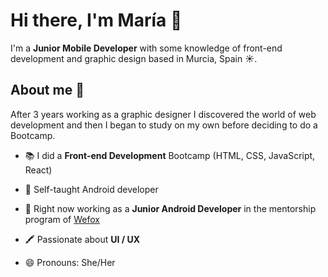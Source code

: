 # Hi there, I'm María 👋


I'm a <b>Junior Mobile Developer</b> with some knowledge of front-end development and graphic design based in Murcia, Spain ☀️. 


## About me 👀

After 3 years working as a graphic designer I discovered the world of web development and then I began to study on my own before deciding to do a Bootcamp.

- 📚 I did a <b>Front-end Development</b> Bootcamp (HTML, CSS, JavaScript, React)

- 🤖 Self-taught Android developer

- 🌱 Right now working as a <b>Junior Android Developer</b> in the mentorship program of [Wefox](https://www.wefox.com/en-de)

- 🖍️ Passionate about <b>UI / UX</b>

- 😄 Pronouns: She/Her
